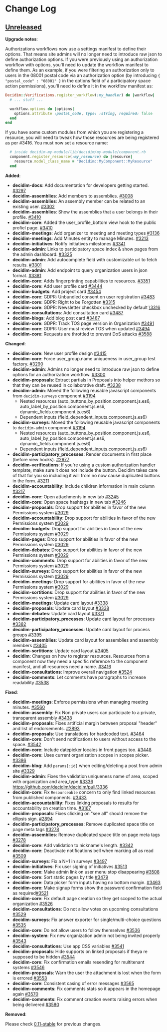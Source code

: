 # Change Log

## [Unreleased](https://github.com/decidim/decidim/tree/HEAD)

**Upgrade notes**:

Authorizations workflows now use a settings manifest to define their options.
That means site admins will no longer need to introduce raw json to define
authorization options. If you were previously using an authorization workflow
with options, you'll need to update the workflow manifest to define them. As an
example, if you were filtering an authorization only to users in the 08001
postal code via an authorization option (by introducing `{ "postal_code" :
"08001" }` in the options field of a participatory space action permissions),
you'll need to define it in the workflow manifest as:

```ruby
Decidim::Verifications.register_workflow(:my_handler) do |workflow|
  # ... stuff ...

  workflow.options do |options|
    options.attribute :postal_code, type: :string, required: false
  end
end
```

If you have some custom modules from which you are registering a resource, you
will need to tweak how those resources are being registered as per #3416. You
must now set a resource name:

```ruby
  # inside decidim-my-module/lib/decidim/my-module/component.rb
  component.register_resource(:my_resource) do |resource|
    resource.model_class_name = "Decidim::MyComponent::MyResource"
  end
```

**Added**:

- **decidim-docs**: Add documentation for developers getting started. [\#3297](https://github.com/decidim/decidim/pull/3297)
- **decidim-assemblies**: Add members to assemblies. [\#3008](https://github.com/decidim/decidim/pull/3008)
- **decidim-assemblies**: An assembly member can be related to an existing user. [\#3302](https://github.com/decidim/decidim/pull/3302)
- **decidim-assemblies**: Show the assemblies that a user belongs in their profile. [\#3410](https://github.com/decidim/decidim/pull/3410)
- **decidim-core**: Added the user_profile_bottom view hook to the public profiel page. [\#3410](https://github.com/decidim/decidim/pull/3410)
- **decidim-meetings**: Add organizer to meeting and meeting types [\#3136](https://github.com/decidim/decidim/pull/3136)
- **decidim-meetings**: Add Minutes entity to manage Minutes. [\#3213](https://github.com/decidim/decidim/pull/3213)
- **decidim-initiatives**: Notify initiatives milestones [\#3341](https://github.com/decidim/decidim/pull/3341)
- **decidim-admin**: Links to participatory space index & show pages from the admin dashboard. [\#3325](https://github.com/decidim/decidim/pull/3325)
- **decidim-admin**: Add autocomplete field with customizable url to fetch results. [\#3301](https://github.com/decidim/decidim/pull/3301)
- **decidim-admin**: Add endpoint to query organization users in json format. [\#3381](https://github.com/decidim/decidim/pull/3381)
- **decidim-core**: Adds fingerprinting capabilities to resources. [\#3351](https://github.com/decidim/decidim/pull/3351)
- **decidim-core**: Add user profile card [\#3444](https://github.com/decidim/decidim/pull/3444)
- **decidim-budgets**: Add project card [\#3454](https://github.com/decidim/decidim/pull/3454)
- **decidim-core**: GDPR: Unbundled consent on user registration [\#3483](https://github.com/decidim/decidim/pull/3483)
- **decidim-core**: GDPR: Right to be Forgotten  [\#3315](https://github.com/decidim/decidim/issues/3315)
- **decidim-core**: GDPR: Newsletter checkbox unchecked by default [\3316](https://github.com/decidim/decidim/issues/3316)
- **decidim-consultations**: Add consultation card [\#3487](https://github.com/decidim/decidim/pull/3487)
- **decidim-blogs**: Add blog post card [\#3487](https://github.com/decidim/decidim/pull/3487)
- **decidim-core**: GDPR: Track TOS page version in Organization [\#3491](https://github.com/decidim/decidim/pull/3491)
- **decidim-core**: GDPR: User must review TOS when updated [\#3494](https://github.com/decidim/decidim/pull/3494)
- **decidim-core**: Requests are throttled to prevent DoS attacks [\#3588](https://github.com/decidim/decidim/pull/3588)

**Changed**:

- **decidim-core**: New user profile design [\#3415](https://github.com/decidim/decidim/pull/3290)
- **decidim-core**: Force user_group.name uniqueness in user_group test factory. [\#3290](https://github.com/decidim/decidim/pull/3290)
- **decidim-admin**: Admins no longer need to introduce raw json to define options for an authorization workflow. [\#3300](https://github.com/decidim/decidim/pull/3300)
- **decidim-proposals**: Extract partials in Proposals into helper methors so that they can be reused in collaborative draft. [\#3238](https://github.com/decidim/decidim/pull/3238)
- **decidim-admin**: Moved the following reusable javascript components from `decidim-surveys` component [\#3194](https://github.com/decidim/decidim/pull/3194)
  - Nested resources (auto_buttons_by_position.component.js.es6, auto_label_by_position.component.js.es6, dynamic_fields.component.js.es6)
  - Dependent inputs (field_dependent_inputs.component.js.es6)
- **decidim-surveys**: Moved the following reusable javascript components to `decidim-admin` component [\#3194](https://github.com/decidim/decidim/pull/3194)
  - Nested resources (auto_buttons_by_position.component.js.es6, auto_label_by_position.component.js.es6, dynamic_fields.component.js.es6)
  - Dependent inputs (field_dependent_inputs.component.js.es6)
- **decidim-participatory_processes**: Render documents in first place (before view hooks). [\#2977](https://github.com/decidim/decidim/pull/2977)
- **decidim-verifications**: If you're using a custom authorization handler template, make sure it does not include the button. Decidim takes care of that for you so including it will from no now cause duplicated buttons in the form. [\#3211](https://github.com/decidim/decidim/pull/3211)
- **decidim-accountability**: Include children information in main column [\#3217](https://github.com/decidim/decidim/pull/3217)
- **decidim-core**: Open attachments in new tab [\#3245](https://github.com/decidim/decidim/pull/3245)
- **decidim-core**: Open space hashtags in new tab [\#3246](https://github.com/decidim/decidim/pull/3246)
- **decidim-proposals**: Drop support for abilities in favor of the new Permissions system [\#3029](https://github.com/decidim/decidim/pull/3029)
- **decidim-accountability**: Drop support for abilities in favor of the new Permissions system [\#3029](https://github.com/decidim/decidim/pull/3029)
- **decidim-budgets**: Drop support for abilities in favor of the new Permissions system [\#3029](https://github.com/decidim/decidim/pull/3029)
- **decidim-pages**: Drop support for abilities in favor of the new Permissions system [\#3029](https://github.com/decidim/decidim/pull/3029)
- **decidim-debates**: Drop support for abilities in favor of the new Permissions system [\#3029](https://github.com/decidim/decidim/pull/3029)
- **decidim-comments**: Drop support for abilities in favor of the new Permissions system [\#3029](https://github.com/decidim/decidim/pull/3029)
- **decidim-surveys**: Drop support for abilities in favor of the new Permissions system [\#3029](https://github.com/decidim/decidim/pull/3029)
- **decidim-meetings**: Drop support for abilities in favor of the new Permissions system [\#3029](https://github.com/decidim/decidim/pull/3029)
- **decidim-sortitions**: Drop support for abilities in favor of the new Permissions system [\#3029](https://github.com/decidim/decidim/pull/3029)
- **decidim-meetings**: Update card layout [\#3338](https://github.com/decidim/decidim/pull/3338)
- **decidim-proposals**: Update card layout [\#3338](https://github.com/decidim/decidim/pull/3338)
- **decidim-debates**: Update card layout [\#3371](https://github.com/decidim/decidim/pull/3371)
- **decidim-participatory_processes**: Update card layout for processes [\#3382](https://github.com/decidim/decidim/pull/3382)
- **decidim-participatory_processes**: Update card layout for process groups [\#3395](https://github.com/decidim/decidim/pull/3395)
- **decidim-assemblies**: Update card layout for assemblies and assembly members [\#3405](https://github.com/decidim/decidim/pull/3405)
- **decidim-sortitions**: Update card layout [\#3405](https://github.com/decidim/decidim/pull/3405)
- **decidim**: Changes on how to register resources. Resources from a component now they need a specific reference to the component manifest, and all resources need a name. [\#3416](https://github.com/decidim/decidim/pull/3416)
- **decidim-consultations**: Improve overall navigation [\#3524](https://github.com/decidim/decidim/pull/3524)
- **decidim-comments**: Let comments have paragraphs to increase readability [\#3538](https://github.com/decidim/decidim/pull/3538)

**Fixed**:

- **decidim-meetings**: Enforce permissions when managing meeting minutes. [\#3560](https://github.com/decidim/decidim/pull/3560)
- **decidim-assembly**: Fix Non private users can participate to a private, transparent assembly [\#3438](https://github.com/decidim/decidim/pull/3438)
- **decidim-proposals**: Fixes artificial margin between proposal "header" and list of endorsements. [\#2893](https://github.com/decidim/decidim/pull/2893)
- **decidim-proposals**: Use translations for hardcoded text. [\#3464](https://github.com/decidim/decidim/pull/3464)
- **decidim-core**: Don't send notifications to users without access to the space. [\#3542](https://github.com/decidim/decidim/pull/3542)
- **decidim-core**: Include datepicker locales in front pages too. [\#3448](https://github.com/decidim/decidim/pull/3448)
- **decidim-core**: Uses current organization scopes in scopes picker. [\#3386](https://github.com/decidim/decidim/pull/3386)
- **decidim-blog**: Add `params[:id]` when editing/deleting a post from admin site [\#3329](https://github.com/decidim/decidim/pull/3329)
- **decidim-admin**: Fixes the validation uniqueness name of area, scoped with organization and area_type [\#3336](https://github.com/decidim/decidim/pull/3336) https://github.com/decidim/decidim/pull/3336
- **decidim-core**: Fix `Resourceable` concern to only find linked resources from published components. [\#3433](https://github.com/decidim/decidim/pull/3433)
- **decidim-accountability**: Fixes linking proposals to results for accountability on creation time. [\#3167](https://github.com/decidim/decidim/pull/3262)
- **decidim-proposals**: Fixes clicking on "see all" should remove the ellipsis sign. [\#2894](https://github.com/decidim/decidim/pull/3238)
- **decidim-participatory_processes**: Remove duplicated space title on page meta tags [\#3278](https://github.com/decidim/decidim/pull/3278)
- **decidim-assemblies**: Remove duplicated space title on page meta tags [\#3278](https://github.com/decidim/decidim/pull/3278)
- **decidim-core**: Add validation to nickname's length. [\#3342](https://github.com/decidim/decidim/pull/3342)
- **decidim-core**: Deactivate notifications bell when marking all as read [\#3509](https://github.com/decidim/decidim/pull/3509)
- **decidim-surveys**: Fix a N+1 in surveys [\#3497](https://github.com/decidim/decidim/pull/3497)
- **decidim-initiatives**: Fix user signing of initiatives [\#3513](https://github.com/decidim/decidim/pull/3513)
- **decidim-core**: Make admin link on user menu stop disappearing [\#3508](https://github.com/decidim/decidim/pull/3508)
- **decidim-core**: Sort static pages by title [\#3479](https://github.com/decidim/decidim/pull/3479)
- **decidim-core**: Data picker form inputs having no bottom margin. [\#3463](https://github.com/decidim/decidim/pull/3463)
- **decidim-core**: Make signup forms show the password confirmation field as required[\#3521](https://github.com/decidim/decidim/pull/3521)
- **decidim-core**: Fix default page creation so they get scoped to the actual organization [\#3526](https://github.com/decidim/decidim/pull/3526)
- **decidim-consultations**: Do not allow votes on upcoming consultations [\#3529](https://github.com/decidim/decidim/pull/3529)
- **decidim-surveys**: Fix answer exporter for single/multi-choice questions [\#3535](https://github.com/decidim/decidim/pull/3535)
- **decidim-core**: Do not allow users to follow themselves [\#3536](https://github.com/decidim/decidim/pull/3536)
- **decidim-system**: Fix new organization admin not being invited properly [\#3543](https://github.com/decidim/decidim/pull/3543)
- **decidim-consultations**: Use app CSS variables [\#3541](https://github.com/decidim/decidim/pull/3541)
- **decidim-proposals**: Hide supports on linked proposals if theya re supposed to be hidden [\#3544](https://github.com/decidim/decidim/pull/3544)
- **decidim-core**: Fix confirmation emails resending for multitenant systems [\#3546](https://github.com/decidim/decidim/pull/3546)
- **decidim-proposals**: Warn the user the attachment is lost when the form is errored [\#3553](https://github.com/decidim/decidim/pull/3553)
- **decidim-core**: Consistent casing of error messages [\#3565](https://github.com/decidim/decidim/pull/3565)
- **decidim-comments**: Fix comments stats so it appears in the homepage again [\#3570](https://github.com/decidim/decidim/pull/3570)
- **decidim-comments**: Fix comment creation events raising errors when being delivered [\#3580](https://github.com/decidim/decidim/pull/3580)

**Removed**:

Please check [0.11-stable](https://github.com/decidim/decidim/blob/0.11-stable/CHANGELOG.md) for previous changes.
